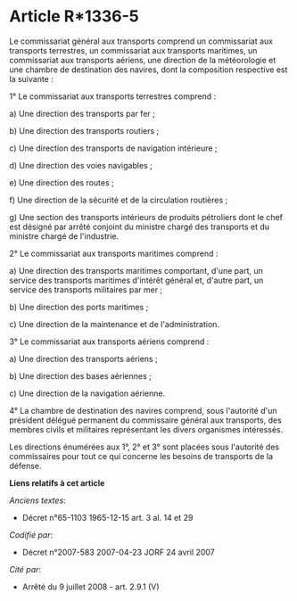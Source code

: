 # Article R*1336-5

Le commissariat général aux transports comprend un commissariat aux transports terrestres, un commissariat aux transports
maritimes, un commissariat aux transports aériens, une direction de la météorologie et une chambre de destination des
navires, dont la composition respective est la suivante :

1° Le commissariat aux transports terrestres comprend :

a) Une direction des transports par fer ;

b) Une direction des transports routiers ;

c) Une direction des transports de navigation intérieure ;

d) Une direction des voies navigables ;

e) Une direction des routes ;

f) Une direction de la sécurité et de la circulation routières ;

g) Une section des transports intérieurs de produits pétroliers dont le chef est désigné par arrêté conjoint du ministre
chargé des transports et du ministre chargé de l'industrie.

2° Le commissariat aux transports maritimes comprend :

a) Une direction des transports maritimes comportant, d'une part, un service des transports maritimes d'intérêt général et,
d'autre part, un service des transports militaires par mer ;

b) Une direction des ports maritimes ;

c) Une direction de la maintenance et de l'administration.

3° Le commissariat aux transports aériens comprend :

a) Une direction des transports aériens ;

b) Une direction des bases aériennes ;

c) Une direction de la navigation aérienne.

4° La chambre de destination des navires comprend, sous l'autorité d'un président délégué permanent du commissaire général
aux transports, des membres civils et militaires représentant les divers organismes intéressés.

Les directions énumérées aux 1°, 2° et 3° sont placées sous l'autorité des commissaires pour tout ce qui concerne les besoins
de transports de la défense.

**Liens relatifs à cet article**

_Anciens textes_:

  - Décret n°65-1103 1965-12-15 art. 3 al. 14 et 29

_Codifié par_:

  - Décret n°2007-583 2007-04-23 JORF 24 avril 2007

_Cité par_:

  - Arrêté du 9 juillet 2008 - art. 2.9.1 (V)
